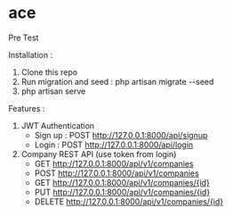 # ace
Pre Test

Installation : 
  1. Clone this repo
  2. Run migration and seed : php artisan migrate --seed
  3. php artisan serve
  
Features :
  1. JWT Authentication
      - Sign up : POST http://127.0.0.1:8000/api/signup
      - Login : POST http://127.0.0.1:8000/api/login
  2. Company REST API (use token from login)
      - GET http://127.0.0.1:8000/api/v1/companies
      - POST http://127.0.0.1:8000/api/v1/companies
      - GET http://127.0.0.1:8000/api/v1/companies/{id}
      - PUT http://127.0.0.1:8000/api/v1/companies/{id}
      - DELETE http://127.0.0.1:8000/api/v1/companies/{id}
